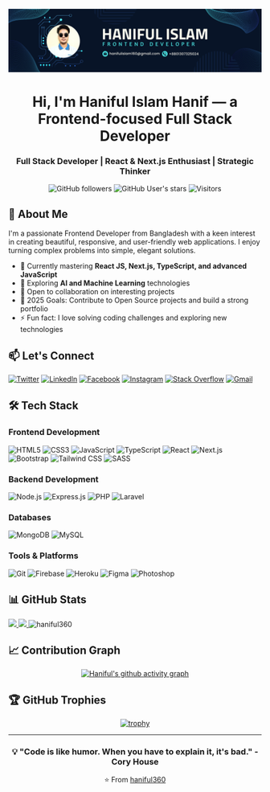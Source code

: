 ![Banner](https://github.com/haniful360/haniful360/blob/main/1.png)

<h1 align="center">Hi, I'm Haniful Islam Hanif — a Frontend-focused Full Stack Developer </h1>
<h3 align="center">Full Stack Developer | React & Next.js Enthusiast | Strategic Thinker</h3>

<div align="center">
  
  ![GitHub followers](https://img.shields.io/github/followers/haniful360?style=social)
  ![GitHub User's stars](https://img.shields.io/github/stars/haniful360?style=social)
  ![Visitors](https://komarev.com/ghpvc/?username=haniful360&color=blueviolet)
  
</div>

## 🚀 About Me

I'm a passionate Frontend Developer from Bangladesh with a keen interest in creating beautiful, responsive, and user-friendly web applications. I enjoy turning complex problems into simple, elegant solutions.

- 🌱 Currently mastering **React JS, Next.js, TypeScript, and advanced JavaScript**
- 🔭 Exploring **AI and Machine Learning** technologies
- 💼 Open to collaboration on interesting projects
- 🎯 2025 Goals: Contribute to Open Source projects and build a strong portfolio
- ⚡ Fun fact: I love solving coding challenges and exploring new technologies

## 📫 Let's Connect

<div align="left">
  
  [![Twitter](https://img.shields.io/badge/Twitter-1DA1F2?style=for-the-badge&logo=twitter&logoColor=white)](https://twitter.com/@ha6hanif)
  [![LinkedIn](https://img.shields.io/badge/LinkedIn-0077B5?style=for-the-badge&logo=linkedin&logoColor=white)](https://www.linkedin.com/in/haniful-islam-3b28b2229/)
  [![Facebook](https://img.shields.io/badge/Facebook-1877F2?style=for-the-badge&logo=facebook&logoColor=white)](https://www.facebook.com/modhupurno)
  [![Instagram](https://img.shields.io/badge/Instagram-E4405F?style=for-the-badge&logo=instagram&logoColor=white)](https://instagram.com/hanifulislam.hanif)
  [![Stack Overflow](https://img.shields.io/badge/Stack_Overflow-FE7A16?style=for-the-badge&logo=stack-overflow&logoColor=white)](https://stackoverflow.com/users/18778695)
  [![Gmail](https://img.shields.io/badge/Gmail-D14836?style=for-the-badge&logo=gmail&logoColor=white)](mailto:haniful360@gmail.com)
  
</div>

## 🛠️ Tech Stack

### Frontend Development
![HTML5](https://img.shields.io/badge/HTML5-E34F26?style=for-the-badge&logo=html5&logoColor=white)
![CSS3](https://img.shields.io/badge/CSS3-1572B6?style=for-the-badge&logo=css3&logoColor=white)
![JavaScript](https://img.shields.io/badge/JavaScript-F7DF1E?style=for-the-badge&logo=javascript&logoColor=black)
![TypeScript](https://img.shields.io/badge/TypeScript-007ACC?style=for-the-badge&logo=typescript&logoColor=white)
![React](https://img.shields.io/badge/React-20232A?style=for-the-badge&logo=react&logoColor=61DAFB)
![Next.js](https://img.shields.io/badge/Next.js-000000?style=for-the-badge&logo=nextdotjs&logoColor=white)
![Bootstrap](https://img.shields.io/badge/Bootstrap-563D7C?style=for-the-badge&logo=bootstrap&logoColor=white)
![Tailwind CSS](https://img.shields.io/badge/Tailwind_CSS-38B2AC?style=for-the-badge&logo=tailwind-css&logoColor=white)
![SASS](https://img.shields.io/badge/SASS-hotpink?style=for-the-badge&logo=SASS&logoColor=white)

### Backend Development
![Node.js](https://img.shields.io/badge/Node.js-339933?style=for-the-badge&logo=nodedotjs&logoColor=white)
![Express.js](https://img.shields.io/badge/Express.js-000000?style=for-the-badge&logo=express&logoColor=white)
![PHP](https://img.shields.io/badge/PHP-777BB4?style=for-the-badge&logo=php&logoColor=white)
![Laravel](https://img.shields.io/badge/Laravel-FF2D20?style=for-the-badge&logo=laravel&logoColor=white)

### Databases
![MongoDB](https://img.shields.io/badge/MongoDB-4EA94B?style=for-the-badge&logo=mongodb&logoColor=white)
![MySQL](https://img.shields.io/badge/MySQL-005C84?style=for-the-badge&logo=mysql&logoColor=white)

### Tools & Platforms
![Git](https://img.shields.io/badge/Git-F05032?style=for-the-badge&logo=git&logoColor=white)
![Firebase](https://img.shields.io/badge/Firebase-FFCA28?style=for-the-badge&logo=firebase&logoColor=black)
![Heroku](https://img.shields.io/badge/Heroku-430098?style=for-the-badge&logo=heroku&logoColor=white)
![Figma](https://img.shields.io/badge/Figma-F24E1E?style=for-the-badge&logo=figma&logoColor=white)
![Photoshop](https://img.shields.io/badge/Adobe%20Photoshop-31A8FF?style=for-the-badge&logo=Adobe%20Photoshop&logoColor=black)

## 📊 GitHub Stats

<div align="left">
  
  <a href="https://github.com/haniful360">
    <img height="180em" src="https://github-readme-stats.vercel.app/api?username=haniful360&show_icons=true&theme=radical&include_all_commits=true&count_private=true"/>
    <img height="180em" src="https://github-readme-stats.vercel.app/api/top-langs/?username=haniful360&layout=compact&langs_count=8&theme=radical"/>
  </a>
  
  <img height="180em" src="https://github-readme-streak-stats.herokuapp.com/?user=haniful360&theme=radical" alt="haniful360" />
  
</div>

## 📈 Contribution Graph

<div align="center">
  
  [![Haniful's github activity graph](https://github-readme-activity-graph.vercel.app/graph?username=haniful360&theme=react-dark)](https://github.com/haniful360/github-readme-activity-graph)
  
</div>

## 🏆 GitHub Trophies

<div align="center">
  
  [![trophy](https://github-profile-trophy.vercel.app/?username=haniful360&theme=onedark)](https://github.com/ryo-ma/github-profile-trophy)
  
</div>

---

<div align="center">
  
  ### 💡 "Code is like humor. When you have to explain it, it's bad." - Cory House
  
  ⭐️ From [haniful360](https://github.com/haniful360)
  
</div>
